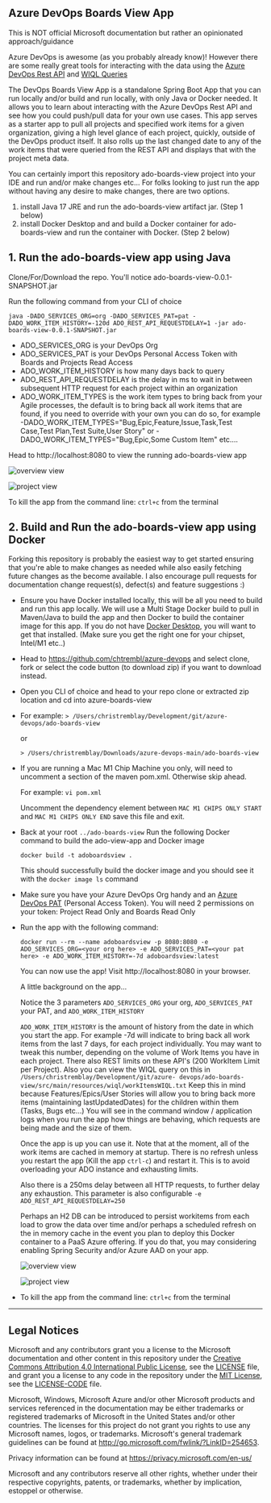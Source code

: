 
## Azure DevOps Boards View App

This is NOT official Microsoft documentation but rather an opinionated approach/guidance

Azure DevOps is awesome (as you probably already know)! However there are some really great tools for interacting with the data using the [Azure DevOps Rest API](https://learn.microsoft.com/en-us/rest/api/azure/devops/?view=azure-devops-rest-7.1)  and [WIQL Queries](https://learn.microsoft.com/en-us/azure/devops/boards/queries/wiql-syntax?view=azure-devops)

The DevOps Boards View App is a standalone Spring Boot App that you can run locally and/or build and run locally, with only Java or Docker needed. It allows you to learn about interacting with the Azure DevOps Rest API and see how you could push/pull data for your own use cases. This app serves as a starter app to pull all projects and specified work items for a given organization, giving a high level glance of each project, quickly, outside of the DevOps product itself. It also rolls up the last changed date to any of the work items that were queried from the REST API and displays that with the project meta data.  

You can certainly import this repository ado-boards-view project into your IDE and run and/or make changes etc... For folks looking to just run the app without having any desire to make changes, there are two options. 

1. install Java 17 JRE and run the ado-boards-view artifact jar. (Step 1 below)
2. install Docker Desktop and and build a Docker container for ado-boards-view and run the container with Docker. (Step 2 below)

## 1. Run the ado-boards-view app using Java
Clone/For/Download the repo. You'll notice ado-boards-view-0.0.1-SNAPSHOT.jar

Run the following command from your CLI of choice

```java -DADO_SERVICES_ORG=org -DADO_SERVICES_PAT=pat -DADO_WORK_ITEM_HISTORY=-120d ADO_REST_API_REQUESTDELAY=1 -jar ado-boards-view-0.0.1-SNAPSHOT.jar```

 - ADO_SERVICES_ORG is your DevOps Org
 - ADO_SERVICES_PAT is your DevOps Personal Access Token with Boards and Projects Read Access
 - ADO_WORK_ITEM_HISTORY is how many days back to query
 - ADO_REST_API_REQUESTDELAY is the delay in ms to wait in between subsequent HTTP request for each project within an organization
 - ADO_WORK_ITEM_TYPES is the work item types to bring back from your Agile processes, the default is to bring back all work items that are found, if you need to override with your own you can do so, for example -DADO_WORK_ITEM_TYPES="Bug,Epic,Feature,Issue,Task,Test Case,Test Plan,Test Suite,User Story" or -DADO_WORK_ITEM_TYPES="Bug,Epic,Some Custom Item" etc....

Head to http://localhost:8080 to view the running ado-boards-view app

![overview view](https://github.com/chtrembl/azure-devops/blob/main/ado-boards-view/overview.png)

![project view](https://github.com/chtrembl/azure-devops/blob/main/ado-boards-view/project.png)

To kill the app from the command line: ```ctrl+c``` from the terminal

## 2. Build and Run the ado-boards-view app using Docker

Forking this repository is probably the easiest way to get started ensuring that you're able to make changes as needed while also easily fetching future changes as the become available. I also encourage pull requests for documentation change request(s), defect(s) and feature suggestions :)

 - Ensure you have Docker installed locally, this will be all you need to build and run this app locally. We will use a Multi Stage Docker build to pull in Maven/Java to build the app and then Docker to build the container image for this app. If you do not have [Docker Desktop](https://www.docker.com/products/docker-desktop/), you will want to get that installed. (Make sure you get the right one for your chipset, Intel/M1 etc..)

 - Head to https://github.com/chtrembl/azure-devops and select clone, fork or select the code button (to download zip) if you want to download instead.

 - Open you CLI of choice and head to your repo clone or extracted zip location and cd into azure-boards-view
 - 
	For example:
```> /Users/christremblay/Development/git/azure-devops/ado-boards-view```
	
	or

	```> /Users/christremblay/Downloads/azure-devops-main/ado-boards-view```


 - If you are running a Mac M1 Chip Machine you only, will need to uncomment a section of the maven pom.xml. Otherwise skip ahead.
 
	For example:
	```vi pom.xml```
	
	Uncomment the dependency element between ```MAC M1 CHIPS ONLY START``` and ```MAC M1 CHIPS ONLY END``` save this file and exit.

 - Back at your root ```../ado-boards-view```
Run the following Docker command to build the ado-view-app and Docker image

	```docker build -t adoboardsview .```

	This should successfully build the docker image and you should see it with the ```docker image ls``` command

 - Make sure you have your Azure DevOps Org handy and an [Azure DevOps PAT](https://learn.microsoft.com/en-us/azure/devops/organizations/accounts/use-personal-access-tokens-to-authenticate?view=azure-devops&tabs=Windows
) (Personal Access Token).
	You will need 2 permissions on your token: Project Read Only and Boards Read Only

 - Run the app with the following command:

	```docker run --rm --name adoboardsview -p 8080:8080 -e ADO_SERVICES_ORG=<your org here> -e ADO_SERVICES_PAT=<your pat here> -e ADO_WORK_ITEM_HISTORY=-7d adoboardsview:latest```

	You can now use the app! Visit http://localhost:8080 in your browser.
	
	A little background on the app...
	
	Notice the 3 parameters ```ADO_SERVICES_ORG``` your org, ```ADO_SERVICES_PAT``` your PAT, and 	```ADO_WORK_ITEM_HISTORY``` 

	```ADO_WORK_ITEM_HISTORY``` is the amount of history from the date in which you start the app. For example -7d will indicate to bring back all work items from the last 7 days, for each project individually. You may want to tweak this number, depending on the volume of Work Items you have in each project. There also REST limits on these API's (200 WorkItem Limit per Project).  Also you can view the WIQL query on this in ```/Users/christremblay/Development/git/azure-
devops/ado-boards-view/src/main/resources/wiql/workItemsWIQL.txt```  Keep this in mind because Features/Epics/User Stories will allow you to bring back more items (maintaining lastUpdatedDates) for the children within them (Tasks, Bugs etc...) You will see in the command window / application logs when you run the app how things are behaving, which requests are being made and the size of them.

	Once the app is up you can use it. Note that at the moment, all of the work items are cached in memory at startup. There is no refresh unless you restart the app (Kill the app ```ctrl-c```) and restart it. This is to avoid overloading your ADO instance and exhausting limits. 

	Also there is a 250ms delay between all HTTP requests, to further delay any exhaustion. This parameter is also configurable ```-e ADO_REST_API_REQUESTDELAY=250```

	Perhaps an H2 DB can be introduced to persist workitems from each load to grow the data over time and/or perhaps a scheduled refresh on the in memory cache in the event you plan to deploy this Docker container to a PaaS Azure offering. If you do that, you may considering enabling Spring Security and/or Azure AAD on your app.

	![overview view](https://github.com/chtrembl/azure-devops/blob/main/ado-boards-view/overview.png)

	![project view](https://github.com/chtrembl/azure-devops/blob/main/ado-boards-view/project.png)

 - To kill the app from the command line: ```ctrl+c``` from the terminal
 
 ---

## Legal Notices

Microsoft and any contributors grant you a license to the Microsoft documentation and other content
in this repository under the [Creative Commons Attribution 4.0 International Public License](https://creativecommons.org/licenses/by/4.0/legalcode),
see the [LICENSE](LICENSE) file, and grant you a license to any code in the repository under the [MIT License](https://opensource.org/licenses/MIT), see the
[LICENSE-CODE](LICENSE-CODE) file.

Microsoft, Windows, Microsoft Azure and/or other Microsoft products and services referenced in the documentation
may be either trademarks or registered trademarks of Microsoft in the United States and/or other countries.
The licenses for this project do not grant you rights to use any Microsoft names, logos, or trademarks.
Microsoft's general trademark guidelines can be found at http://go.microsoft.com/fwlink/?LinkID=254653.

Privacy information can be found at https://privacy.microsoft.com/en-us/

Microsoft and any contributors reserve all other rights, whether under their respective copyrights, patents,
or trademarks, whether by implication, estoppel or otherwise.


